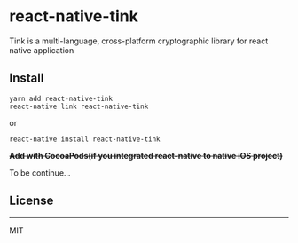 # react-native-tink

Tink is a multi-language, cross-platform cryptographic library for react native application

## Install
```
yarn add react-native-tink
react-native link react-native-tink
```

or
 
```
react-native install react-native-tink
```

~~**Add with CocoaPods(if you integrated react-native to native iOS project)**~~

To be continue... 


## License
---
MIT

